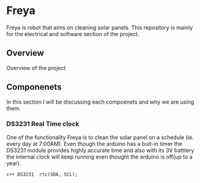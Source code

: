 # Freya
Freya is robot that aims on cleaning solar panels. This repository is mainly for the electrical and software section of the project.

## Overview
  Overview of the project
## Componenets
  In this section I will be discussing each compoenets and why we are using them.
### DS3231 Real Time clock
  One of the functionality Freya is to clean the solar panel on a schedule (ie. every day at 7:00AM). Even though the arduino has a buit-in timer the DS3231 module provides highly accurate time and also with its 3V batttery the internal clock will keep running even thought the arduino is off(up to a year).
  
```c++ DS3231  rtc(SDA, SCL);```
